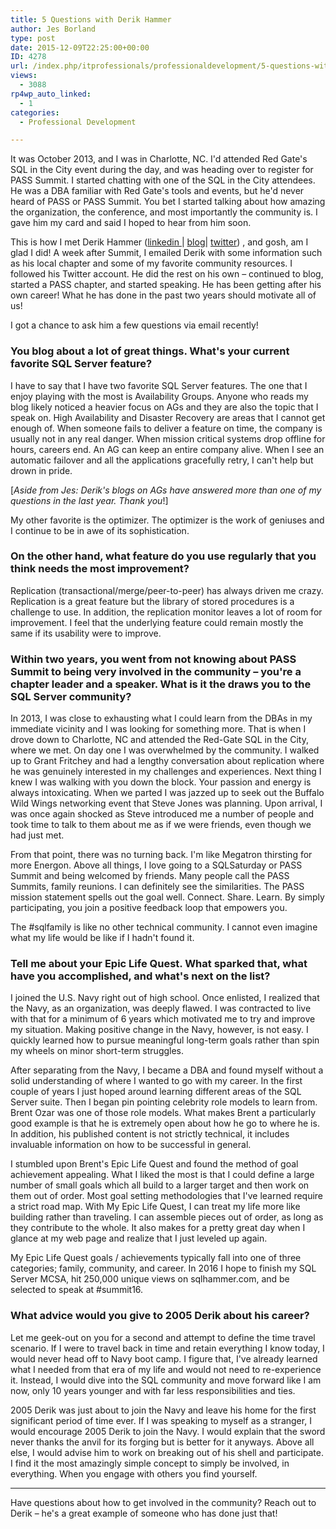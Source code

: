 ```yaml
---
title: 5 Questions with Derik Hammer
author: Jes Borland
type: post
date: 2015-12-09T22:25:00+00:00
ID: 4278
url: /index.php/itprofessionals/professionaldevelopment/5-questions-with-derik-hammer/
views:
  - 3088
rp4wp_auto_linked:
  - 1
categories:
  - Professional Development

---
```

It was October 2013, and I was in Charlotte, NC. I'd attended Red Gate's SQL in the City event during the day, and was heading over to register for PASS Summit. I started chatting with one of the SQL in the City attendees. He was a DBA familiar with Red Gate's tools and events, but he'd never heard of PASS or PASS Summit. You bet I started talking about how amazing the organization, the conference, and most importantly the community is. I gave him my card and said I hoped to hear from him soon.

This is how I met Derik Hammer (<a href="https://www.linkedin.com/in/sqlhammer" target="_blank">linkedin </a>| <a href="http://www.sqlhammer.com/blog/" target="_blank">blog</a>| <a href="https://twitter.com/SQLHammer" target="_blank">twitter</a>) , and gosh, am I glad I did! A week after Summit, I emailed Derik with some information such as his local chapter and some of my favorite community resources. I followed his Twitter account. He did the rest on his own – continued to blog, started a PASS chapter, and started speaking. He has been getting after his own career! What he has done in the past two years should motivate all of us!

I got a chance to ask him a few questions via email recently!

### You blog about a lot of great things. What's your current favorite SQL Server feature?

I have to say that I have two favorite SQL Server features. The one that I enjoy playing with the most is Availability Groups. Anyone who reads my blog likely noticed a heavier focus on AGs and they are also the topic that I speak on. High Availability and Disaster Recovery are areas that I cannot get enough of. When someone fails to deliver a feature on time, the company is usually not in any real danger. When mission critical systems drop offline for hours, careers end. An AG can keep an entire company alive. When I see an automatic failover and all the applications gracefully retry, I can't help but drown in pride.

[_Aside from Jes: Derik's blogs on AGs have answered more than one of my questions in the last year. Thank you_!]

My other favorite is the optimizer. The optimizer is the work of geniuses and I continue to be in awe of its sophistication.

### On the other hand, what feature do you use regularly that you think needs the most improvement?

Replication (transactional/merge/peer-to-peer) has always driven me crazy. Replication is a great feature but the library of stored procedures is a challenge to use. In addition, the replication monitor leaves a lot of room for improvement. I feel that the underlying feature could remain mostly the same if its usability were to improve.

### Within two years, you went from not knowing about PASS Summit to being very involved in the community – you're a chapter leader and a speaker. What is it the draws you to the SQL Server community?

In 2013, I was close to exhausting what I could learn from the DBAs in my immediate vicinity and I was looking for something more. That is when I drove down to Charlotte, NC and attended the Red-Gate SQL in the City, where we met. On day one I was overwhelmed by the community. I walked up to Grant Fritchey and had a lengthy conversation about replication where he was genuinely interested in my challenges and experiences. Next thing I knew I was walking with you down the block. Your passion and energy is always intoxicating. When we parted I was jazzed up to seek out the Buffalo Wild Wings networking event that Steve Jones was planning. Upon arrival, I was once again shocked as Steve introduced me a number of people and took time to talk to them about me as if we were friends, even though we had just met.

From that point, there was no turning back. I'm like Megatron thirsting for more Energon. Above all things, I love going to a SQLSaturday or PASS Summit and being welcomed by friends. Many people call the PASS Summits, family reunions. I can definitely see the similarities. The PASS mission statement spells out the goal well. Connect. Share. Learn. By simply participating, you join a positive feedback loop that empowers you.

The #sqlfamily is like no other technical community. I cannot even imagine what my life would be like if I hadn't found it.

### Tell me about your Epic Life Quest. What sparked that, what have you accomplished, and what's next on the list?

I joined the U.S. Navy right out of high school. Once enlisted, I realized that the Navy, as an organization, was deeply flawed. I was contracted to live with that for a minimum of 6 years which motivated me to try and improve my situation. Making positive change in the Navy, however, is not easy. I quickly learned how to pursue meaningful long-term goals rather than spin my wheels on minor short-term struggles.

After separating from the Navy, I became a DBA and found myself without a solid understanding of where I wanted to go with my career. In the first couple of years I just hoped around learning different areas of the SQL Server suite. Then I began pin pointing celebrity role models to learn from. Brent Ozar was one of those role models. What makes Brent a particularly good example is that he is extremely open about how he go to where he is. In addition, his published content is not strictly technical, it includes invaluable information on how to be successful in general.

I stumbled upon Brent's Epic Life Quest and found the method of goal achievement appealing. What I liked the most is that I could define a large number of small goals which all build to a larger target and then work on them out of order. Most goal setting methodologies that I've learned require a strict road map. With My Epic Life Quest, I can treat my life more like building rather than traveling. I can assemble pieces out of order, as long as they contribute to the whole. It also makes for a pretty great day when I glance at my web page and realize that I just leveled up again.

My Epic Life Quest goals / achievements typically fall into one of three categories; family, community, and career. In 2016 I hope to finish my SQL Server MCSA, hit 250,000 unique views on sqlhammer.com, and be selected to speak at #summit16.

### What advice would you give to 2005 Derik about his career?

Let me geek-out on you for a second and attempt to define the time travel scenario. If I were to travel back in time and retain everything I know today, I would never head off to Navy boot camp. I figure that, I've already learned what I needed from that era of my life and would not need to re-experience it. Instead, I would dive into the SQL community and move forward like I am now, only 10 years younger and with far less responsibilities and ties.

2005 Derik was just about to join the Navy and leave his home for the first significant period of time ever. If I was speaking to myself as a stranger, I would encourage 2005 Derik to join the Navy. I would explain that the sword never thanks the anvil for its forging but is better for it anyways. Above all else, I would advise him to work on breaking out of his shell and participate. I find it the most amazingly simple concept to simply be involved, in everything. When you engage with others you find yourself. 

* * *

Have questions about how to get involved in the community? Reach out to Derik – he's a great example of someone who has done just that!